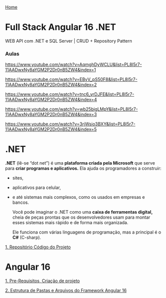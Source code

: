 <div> 
<p><a href="https://github.com/JosiTubaroski/Development/blob/main/README.md">Home</a></p>
</div> 

# Full Stack Angular 16 .NET

WEB API com .NET e SQL Server | CRUD + Repository Pattern

### Aulas

https://www.youtube.com/watch?v=AqmghDyWCLU&list=PL8l5r7-11AADwxNy8aYGM2P2Dr0nB5ZW4&index=1

https://www.youtube.com/watch?v=EBvV_pS50F8&list=PL8l5r7-11AADwxNy8aYGM2P2Dr0nB5ZW4&index=2

https://www.youtube.com/watch?v=tnc6_yrDJFE&list=PL8l5r7-11AADwxNy8aYGM2P2Dr0nB5ZW4&index=4

https://www.youtube.com/watch?v=wb25bigLMpY&list=PL8l5r7-11AADwxNy8aYGM2P2Dr0nB5ZW4&index=3

https://www.youtube.com/watch?v=3rjWsio3BXY&list=PL8l5r7-11AADwxNy8aYGM2P2Dr0nB5ZW4&index=5

# .NET

<b>.NET</b> (lê-se “dot net”) é uma <b>plataforma criada pela Microsoft</b> que serve para <b>criar programas e aplicativos.</b> Ela ajuda os programadores a construir:

- sites,
- aplicativos para celular,
- e até sistemas mais complexos, como os usados em empresas e bancos.

  Você pode imaginar o .NET como uma <b>caixa de ferramentas digital,</b> cheia de peças prontas que os desenvolvedores usam para montar esses sistemas mais rápido e de forma mais organizada.

  Ele funciona com várias linguagens de programação, mas a principal é o <b>C#</b> (C-sharp).

<div> 
<p><a href="https://github.com/JosiTubaroski/WebAPI_Aula_Funcionarios">1. Repositório Código do Projeto</a></p>
</div> 

# Angular 16

<div> 
<p><a href="https://github.com/JosiTubaroski/Anglular16/blob/main/README.md">1. Pre-Requisitos, Criação de projeto</a></p>
</div> 

<div> 
<p><a href="https://github.com/JosiTubaroski/Angular16_Estrutura_Pastas_Arquivos/blob/main/README.md">2. Estrutura de Pastas e Arquivos do Framework Angular 16</a></p>
</div> 


